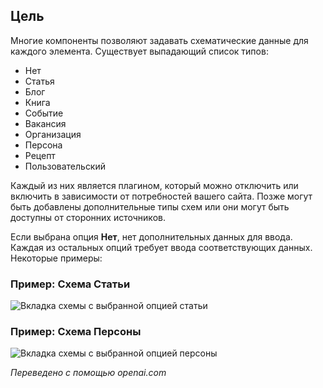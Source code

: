 <!-- Filename: Help4.x:Edit_Schema / Display title: Изменить схему -->

## Цель

Многие компоненты позволяют задавать схематические данные для каждого элемента. Существует выпадающий список типов:

* Нет
* Статья
* Блог
* Книга
* Событие
* Вакансия
* Организация
* Персона
* Рецепт
* Пользовательский

Каждый из них является плагином, который можно отключить или включить в зависимости от потребностей вашего сайта. Позже могут быть добавлены дополнительные типы схем или они могут быть доступны от сторонних источников.

Если выбрана опция **Нет**, нет дополнительных данных для ввода. Каждая из остальных опций требует ввода соответствующих данных. Некоторые примеры:

### Пример: Схема Статьи

![Вкладка схемы с выбранной опцией статьи](../../../ru/images/common-elements/articles-edit-schema-tab-article.png)

### Пример: Схема Персоны

![Вкладка схемы с выбранной опцией персоны](../../../ru/images/common-elements/articles-edit-schema-tab-person.png)

*Переведено с помощью openai.com*


